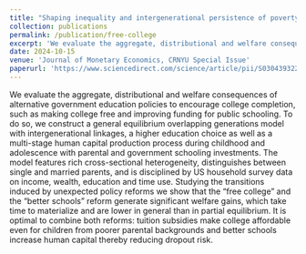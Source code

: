 ```yaml
---
title: "Shaping inequality and intergenerational persistence of poverty: Free college or better schools?"
collection: publications
permalink: /publication/free-college
excerpt: 'We evaluate the aggregate, distributional and welfare consequences of alternative government education policies to encourage college completion, such as making college free and improving funding for public schooling. To do so, we construct a general equilibrium overlapping generations model with intergenerational linkages, a higher education choice as well as a multi-stage human capital production process during childhood and adolescence with parental and government schooling investments. The model features rich cross-sectional heterogeneity, distinguishes between single and married parents, and is disciplined by US household survey data on income, wealth, education and time use. Studying the transitions induced by unexpected policy reforms we show that the “free college” and the “better schools” reform generate significant welfare gains, which take time to materialize and are lower in general than in partial equilibrium. It is optimal to combine both reforms: tuition subsidies make college affordable even for children from poorer parental backgrounds and better schools increase human capital thereby reducing dropout risk.'
date: 2024-10-15
venue: 'Journal of Monetary Economics, CRNYU Special Issue'
paperurl: 'https://www.sciencedirect.com/science/article/pii/S0304393224001478'
---
```


We evaluate the aggregate, distributional and welfare consequences of alternative government education policies to encourage college completion, such as making college free and improving funding for public schooling. To do so, we construct a general equilibrium overlapping generations model with intergenerational linkages, a higher education choice as well as a multi-stage human capital production process during childhood and adolescence with parental and government schooling investments. The model features rich cross-sectional heterogeneity, distinguishes between single and married parents, and is disciplined by US household survey data on income, wealth, education and time use. Studying the transitions induced by unexpected policy reforms we show that the “free college” and the “better schools” reform generate significant welfare gains, which take time to materialize and are lower in general than in partial equilibrium. It is optimal to combine both reforms: tuition subsidies make college affordable even for children from poorer parental backgrounds and better schools increase human capital thereby reducing dropout risk.

